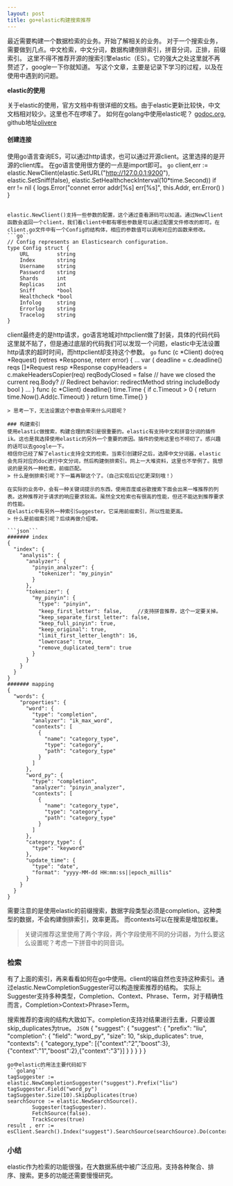 ```yaml
---
layout: post
title: go+elastic构建搜索推荐
---
```

最近需要构建一个数据检索的业务。开始了解相关的业务。
对于一个搜索业务，需要做到几点。中文检索，中文分词，数据构建倒排索引，拼音分词，正排，前缀索引。
这里不得不推荐开源的搜索引擎elastic（ES）。它的强大之处这里就不再赘述了，google一下你就知道。
写这个文章，主要是记录下学习的过程，以及在使用中遇到的问题。

**elastic的使用**

关于elastic的使用，官方文档中有很详细的文档。由于elastic更新比较快，中文文档相对较少。这里也不在啰嗦了。
如何在golang中使用elastic呢？
[godoc.org](https://godoc.org/github.com/olivere/elastic), github地址[olivere](https://github.com/olivere/elastic)

#### 创建连接
使用go语言查询ES，可以通过http请求，也可以通过开源client。这里选择的是开源的client库。
在go语言使用很方便的一点是import即可。
```go```
client,err := elastic.NewClient(elastic.SetURL("http://127.0.0.1:9200"),
	elastic.SetSniff(false),
	elastic.SetHealthcheckInterval(10*time.Second))
if err != nil {
	logs.Error("connet error addr[%s] err[%s]", this.Addr, err.Error() )
}
```

elastic.NewClient()支持一些参数的配置，这个通过查看源码可以知道。通过NewClient函数会返回一个client，我们看client中都有哪些参数是可以通过配置文件修改的即可。在client.go文件中有一个Config的结构体，相应的参数值可以调用对应的函数来修改。
```go```
// Config represents an Elasticsearch configuration.
type Config struct {
	URL         string
	Index       string
	Username    string
	Password    string
	Shards      int
	Replicas    int
	Sniff       *bool
	Healthcheck *bool
	Infolog     string
	Errorlog    string
	Tracelog    string
}
```
client最终走的是http请求，go语言地城对httpclient做了封装，具体的代码代码这里就不贴了，但是通过底层的代码我们可以发现一个问题，elastic中无法设置http请求的超时时间，而httpclient却支持这个参数。 
```go```
func (c *Client) do(req *Request) (retres *Response, reterr error) {
	...
	var (
		deadline      = c.deadline()
		reqs          []*Request
		resp          *Response
		copyHeaders   = c.makeHeadersCopier(req)
		reqBodyClosed = false // have we closed the current req.Body?
		// Redirect behavior:
		redirectMethod string
		includeBody    bool
	)
	...
}
func (c *Client) deadline() time.Time {
	if c.Timeout > 0 {
		return time.Now().Add(c.Timeout)
	}
	return time.Time{}
}
```
> 思考一下，无法设置这个参数会带来什么问题呢？

### 构建索引
使用elastic做搜索，构建合理的索引是很重要的。elastic有支持中文和拼音分词的插件ik。这也是我选择使用elastic的另外一个重要的原因。插件的使用这里也不唠叨了。感兴趣的话可以去google一下。
相信你已经了解了elastic支持全文的检索。当索引创建好之后，选择中文分词器，elastic会先将对应的doc进行中文分词，然后构建倒排索引。网上一大堆资料，这里也不举例了。我想说的是另外一种检索，前缀匹配。
> 什么是倒排索引呢？下一篇再聊这个了。（自己实现后记忆更深刻哦！）

在实际的业务中，会有一种关键词提示的东西，使用百度或谷歌搜索下面会出来一堆推荐的列表。这种推荐对于请求的响应要求较高。虽然全文检索也有很高的性能，但还不能达到推荐要求的性能。
在elastic中有另外一种索引Suggester。它采用前缀索引，所以性能更高。
> 什么是前缀索引呢？后续再做介绍喽。

```json```
####### index
{
  "index": {
    "analysis": {
      "analyzer": {
        "pinyin_analyzer": {
          "tokenizer": "my_pinyin"
        }
      },
      "tokenizer": {
        "my_pinyin": {
          "type": "pinyin",
          "keep_first_letter": false,     //支持拼音推荐，这个一定要关掉。
          "keep_separate_first_letter": false,
          "keep_full_pinyin": true,
          "keep_original": true,
          "limit_first_letter_length": 16,
          "lowercase": true,
          "remove_duplicated_term": true
        }
      }
    }
  }
}
####### mapping
{
  "words": {
    "properties": {
      "word": {
        "type": "completion",
        "analyzer": "ik_max_word",
        "contexts": [
          {
            "name": "category_type",
            "type": "category",
            "path": "category_type"
          }
        ]
      },
      "word_py": {
        "type": "completion",
        "analyzer": "pinyin_analyzer",
        "contexts": [
          {
            "name": "category_type",
            "type": "category",
            "path": "category_type"
          }
        ]
      },
      "category_type": {
        "type": "keyword"
      },
      "update_time": {
        "type": "date",
        "format": "yyyy-MM-dd HH:mm:ss||epoch_millis"
      }
    }
  }
}
```
需要注意的是使用elastic的前缀搜索，数据字段类型必须是completion。这种类型的数据，不会构建倒排索引，效率更高。
而contexts可以在搜索是增加权重。
> 关键词推荐这里使用了两个字段，两个字段使用不同的分词器，为什么要这么设置呢？考虑一下拼音中的同音词。

### 检索
有了上面的索引，再来看看如何在go中使用。client的端自然也支持这种索引。通过elastic.NewCompletionSuggester可以构造搜索推荐的结构。
实际上Suggester支持多种类型，Completion、Context、Phrase、Term，对于精确性而言，Completion>Context>Phrase>Term。

搜索推荐的查询的结构大致如下。completion支持对结果进行去重，只要设置skip_duplicates为true。
```JSON```
{
  "suggest": {
    "suggest": {
      "prefix": "liu",
      "completion": {
        "field": "word_py",
        "size": 10,
        "skip_duplicates": true,
        "contexts": {
          "category_type": [{"context":"2","boost":3},{"context":"1","boost":2},{"context":"3"}]
        }
      }
    }
  }
}
```
go中elastic的用法主要代码如下
```golang```
tagSuggester :=  elastic.NewCompletionSuggester("suggest").Prefix("liu")
tagSuggester.Field("word_py")
tagSuggester.Size(10).SkipDuplicates(true)
searchSource := elastic.NewSearchSource().
		Suggester(tagSuggester).
		FetchSource(false).
		TrackScores(true)
result , err := esClient.Search().Index("suggest").SearchSource(searchSource).Do(context.Background())
```

### 小结
elastic作为检索的功能很强，在大数据系统中被广泛应用。支持各种聚合、排序、搜索。更多的功能还需要慢慢研究。

